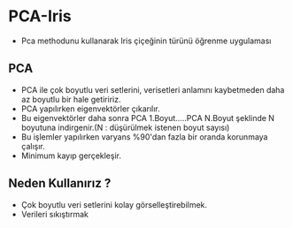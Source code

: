 # PCA-Iris

* Pca methodunu kullanarak Iris çiçeğinin türünü öğrenme uygulaması

## PCA

* PCA ile çok boyutlu veri setlerini, verisetleri anlamını kaybetmeden daha az boyutlu bir hale getiririz.
* PCA yapılırken eigenvektörler çıkarılır.
* Bu eigenvektörler daha sonra PCA 1.Boyut.....PCA N.Boyut şeklinde N boyutuna indirgenir.(N : düşürülmek istenen boyut sayısı)
* Bu işlemler yapılırken varyans %90'dan fazla bir oranda korunmaya çalışır.
* Minimum kayıp gerçekleşir.

## Neden Kullanırız ?

* Çok boyutlu veri setlerini kolay görselleştirebilmek.
* Verileri sıkıştırmak
